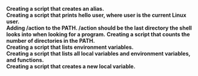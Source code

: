 **Creating a script that creates an alias.**<br>
**Creating a script that prints hello user, where user is the current Linux user.**<br>
**Adding /action to the PATH. /action should be the last directory the shell looks into when looking for a program.**
**Creating a script that counts the number of directories in the PATH.**<br>
**Creating a script that lists environment variables.**<br>
**Creating a script that lists all local variables and environment variables, and functions.**<br>
**Creating a script that creates a new local variable.**<br>
